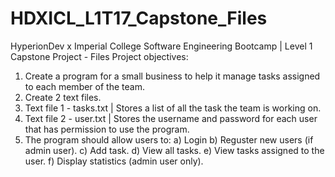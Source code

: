 # HDXICL_L1T17_Capstone_Files
HyperionDev x Imperial College Software Engineering Bootcamp | Level 1 Capstone Project - Files
Project objectives:
1.  Create a program for a small business to help it manage tasks assigned to each member of the team.
2.  Create 2 text files.
3.  Text file 1 - tasks.txt | Stores a list of all the task the team is working on.
4.  Text file 2 - user.txt | Stores the username and password for each user that has permission to use the program.
5.  The program should allow users to:
a)  Login
b)  Reguster new users (if admin user).
c)  Add task.
d)  View all tasks.
e)  View tasks assigned to the user.
f)  Display statistics (admin user only).
